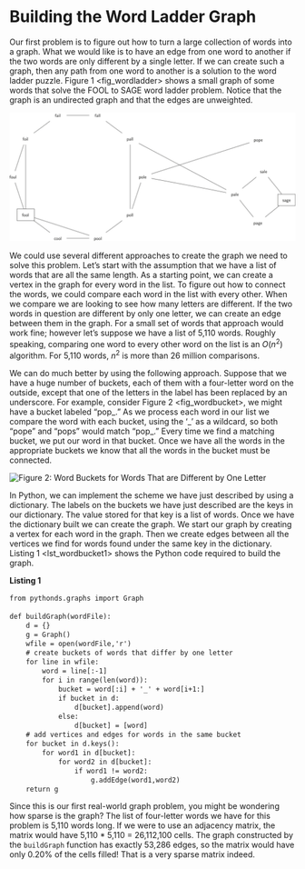Building the Word Ladder Graph
==============================

Our first problem is to figure out how to turn a large collection of
words into a graph. What we would like is to have an edge from one word
to another if the two words are only different by a single letter. If we
can create such a graph, then any path from one word to another is a
solution to the word ladder puzzle. Figure 1 &lt;fig\_wordladder&gt;
shows a small graph of some words that solve the FOOL to SAGE word
ladder problem. Notice that the graph is an undirected graph and that
the edges are unweighted.

![Figure 1: A Small Word Ladder Graph](Figures/wordgraph.png)

We could use several different approaches to create the graph we need to
solve this problem. Let’s start with the assumption that we have a list
of words that are all the same length. As a starting point, we can
create a vertex in the graph for every word in the list. To figure out
how to connect the words, we could compare each word in the list with
every other. When we compare we are looking to see how many letters are
different. If the two words in question are different by only one
letter, we can create an edge between them in the graph. For a small set
of words that approach would work fine; however let’s suppose we have a
list of 5,110 words. Roughly speaking, comparing one word to every other
word on the list is an $O(n^2)$ algorithm. For 5,110 words, $n^2$ is
more than 26 million comparisons.

We can do much better by using the following approach. Suppose that we
have a huge number of buckets, each of them with a four-letter word on
the outside, except that one of the letters in the label has been
replaced by an underscore. For example, consider
Figure 2 &lt;fig\_wordbucket&gt;, we might have a bucket labeled
“pop\_.” As we process each word in our list we compare the word with
each bucket, using the ‘\_’ as a wildcard, so both “pope” and “pops”
would match “pop\_.” Every time we find a matching bucket, we put our
word in that bucket. Once we have all the words in the appropriate
buckets we know that all the words in the bucket must be connected.

![Figure 2: Word Buckets for Words That are Different by One
Letter](Figures/wordbuckets.png)

In Python, we can implement the scheme we have just described by using a
dictionary. The labels on the buckets we have just described are the
keys in our dictionary. The value stored for that key is a list of
words. Once we have the dictionary built we can create the graph. We
start our graph by creating a vertex for each word in the graph. Then we
create edges between all the vertices we find for words found under the
same key in the dictionary. Listing 1 &lt;lst\_wordbucket1&gt; shows the
Python code required to build the graph.

**Listing 1**

    from pythonds.graphs import Graph

    def buildGraph(wordFile):
        d = {}
        g = Graph()    
        wfile = open(wordFile,'r')
        # create buckets of words that differ by one letter
        for line in wfile:
            word = line[:-1]
            for i in range(len(word)):
                bucket = word[:i] + '_' + word[i+1:]
                if bucket in d:
                    d[bucket].append(word)
                else:
                    d[bucket] = [word]
        # add vertices and edges for words in the same bucket
        for bucket in d.keys():
            for word1 in d[bucket]:
                for word2 in d[bucket]:
                    if word1 != word2:
                        g.addEdge(word1,word2)
        return g

Since this is our first real-world graph problem, you might be wondering
how sparse is the graph? The list of four-letter words we have for this
problem is 5,110 words long. If we were to use an adjacency matrix, the
matrix would have 5,110 \* 5,110 = 26,112,100 cells. The graph
constructed by the `buildGraph` function has exactly 53,286 edges, so
the matrix would have only 0.20% of the cells filled! That is a very
sparse matrix indeed.
